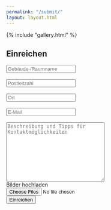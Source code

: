 ```yaml
---
permalink: "/submit/"
layout: layout.html
--- 
```

<div class="section-gallery-submit" id="section-gallery-submit">
{% include "gallery.html" %}
</div>
<section id="section-submission">
    <div class="container-submission">
    <h1 class="title-subpage">Einreichen</h1>
    <form name="submission" method="POST" data-netlify="true" onSubmit="submit" action="/success/">
        <input type="text" id="name" name="name" placeholder="Gebäude-/Raumname"><br><br>
        <input type="text" id="plz" name="plz" placeholder="Postleitzahl"><br><br>
        <input type="text" id="ort" name="ort" placeholder="Ort" ><br><br>
        <input type="email" id="email" name="email" placeholder="E-Mail" ><br><br>
        <textarea id="description" name="description" placeholder="Beschreibung und Tipps für Kontaktmöglichkeiten" rows="10" cols="30" ></textarea><br>
        <div class="container-img-upload">
            <label for="file" class="btn-upload-file">Bilder hochladen</label><br>
            <input type="file" id="file" name="file" accept="image/*" multiple ><br>
        </div>
        <div class="btn-submit-container">
        <button class="btn-submit" type="submit" value="Send Message">Einreichen</button>
        </div>
    </form>
    </div>
</section>

<a href="/index.html" class="container-link-landing-page">
<div class="link-landing-page"></div>
<div class="link-landing-page"></div>
<div class="link-landing-page"></div>
</a> 
